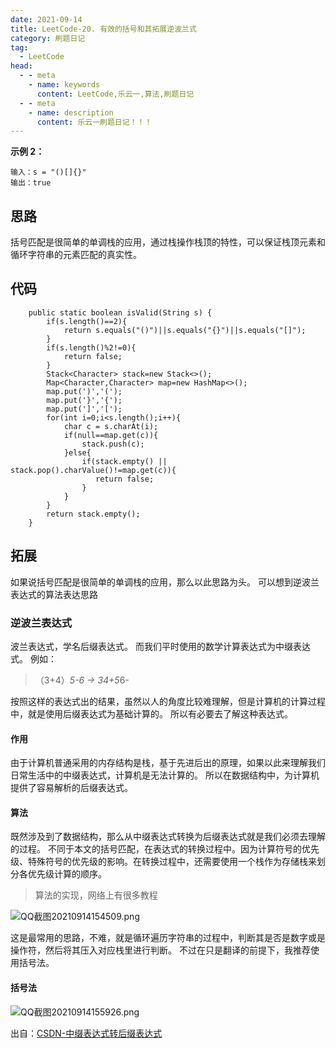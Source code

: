 ```yaml
---
date: 2021-09-14
title: LeetCode-20. 有效的括号和其拓展逆波兰式
category: 刷题日记
tag:
  - LeetCode
head:
  - - meta
    - name: keywords
      content: LeetCode,乐云一,算法,刷题日记
  - - meta
    - name: description
      content: 乐云一刷题日记！！！
---
```

**示例 2：**

```
输入：s = "()[]{}"
输出：true
```
## 思路
括号匹配是很简单的单调栈的应用，通过栈操作栈顶的特性，可以保证栈顶元素和循环字符串的元素匹配的真实性。
## 代码
```
    public static boolean isValid(String s) {
        if(s.length()==2){
            return s.equals("()")||s.equals("{}")||s.equals("[]");
        }
        if(s.length()%2!=0){
            return false;
        }
        Stack<Character> stack=new Stack<>();
        Map<Character,Character> map=new HashMap<>();
        map.put(')','(');
        map.put('}','{');
        map.put(']','[');
        for(int i=0;i<s.length();i++){
            char c = s.charAt(i);
            if(null==map.get(c)){
                stack.push(c);
            }else{
                if(stack.empty() || stack.pop().charValue()!=map.get(c)){
                   return false;
                }
            }
        }
        return stack.empty();
    }
```
## 拓展
如果说括号匹配是很简单的单调栈的应用，那么以此思路为头。
可以想到逆波兰表达式的算法表达思路
### 逆波兰表达式
波兰表达式，学名后缀表达式。
而我们平时使用的数学计算表达式为中缀表达式。
例如：
> （3+4）*5-6   -> 34+5*6-

按照这样的表达式出的结果，虽然以人的角度比较难理解，但是计算机的计算过程中，就是使用后缀表达式为基础计算的。
所以有必要去了解这种表达式。
#### 作用
由于计算机普通采用的内存结构是栈，基于先进后出的原理，如果以此来理解我们日常生活中的中缀表达式，计算机是无法计算的。
所以在数据结构中，为计算机提供了容易解析的后缀表达式。
#### 算法
既然涉及到了数据结构，那么从中缀表达式转换为后缀表达式就是我们必须去理解的过程。
不同于本文的括号匹配，在表达式的转换过程中。因为计算符号的优先级、特殊符号的优先级的影响。在转换过程中，还需要使用一个栈作为存储栈来划分各优先级计算的顺序。

> 算法的实现，网络上有很多教程

![QQ截图20210914154509.png](https://leyunone-img.oss-cn-hangzhou.aliyuncs.com/image/2021-09-14/QQ截图20210914154509.png)

这是最常用的思路，不难，就是循环遍历字符串的过程中，判断其是否是数字或是操作符，然后将其压入对应栈里进行判断。
不过在只是翻译的前提下，我推荐使用括号法。
#### 括号法
![QQ截图20210914155926.png](https://leyunone-img.oss-cn-hangzhou.aliyuncs.com/image/2021-09-14/QQ截图20210914155926.png)

出自：[CSDN-中缀表达式转后缀表达式](https://blog.csdn.net/qianyayun19921028/article/details/89228263)
